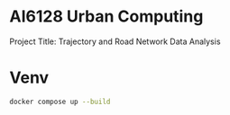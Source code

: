 # AI6128 Urban Computing

Project Title: Trajectory and Road Network Data Analysis

# Venv

```bash
docker compose up --build
```
